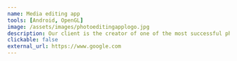 ```yaml
---
name: Media editing app
tools: [Android, OpenGL]
image: /assets/images/photoeditingapplogo.jpg
description: Our client is the creator of one of the most successful photo and video editing apps. After a huge success of their iOS application, we were asked to port it to Android. The app is now available on Google Play. 
clickable: false
external_url: https://www.google.com
---
```

<!-- ###### Our client is the creator of one of the most successful photo and video editing apps. After a huge success of their iOS application, we were asked to port it to Android.

### Project overview

The client needed expertise in terms

The Movies Project is something like **Netflix**, the only difference is that **it's not real**! It doesn't exist! I just created it to demonstrate how the **showcase** page looks like and how you can write whatever you want with full markdown support.

![preview](https://www.sketchappsources.com/resources/source-image/we-were-soldiers-landing-page-dbruggisser.jpg)

## Search Movies

![search](https://www.sketchappsources.com/resources/source-image/microsoft-windows-10-virtual-keyboard-diogo-sousa.png)

<p class="text-center">
{% include elements/button.html link="https://github.com/YoussefRaafatNasry/portfolYOU" text="Learn More" %}
</p> -->
